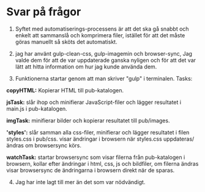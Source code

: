 # Svar på frågor

1. Syftet med automatiserings-processens är att det ska gå snabbt och enkelt att sammanslå och komprimera filer,
istället för att det måste göras manuellt så sköts det automatiskt.

2. jag har använt gulp-clean-css, gulp-imagemin och browser-sync, Jag valde dem för att de var uppdaterade ganska nyligen och för att det
var lätt att hitta information om hur jag kunde använda dem.


3. Funktionerna startar genom att man skriver "gulp" i terminalen. 
Tasks:

**copyHTML:** Kopierar HTML till pub-katalogen.

**jsTask:** slår ihop och minifierar JavaScript-filer och lägger resultatet i main.js i pub-katalogen.

**imgTask:** minifierar bilder och kopierar resultatet till pub/images.

**'styles':** slår samman alla css-filer, minifierar och lägger resultatet i filen styles.css i pub/css. visar ändringar i browsern när
styles.css uppdateras/ändras om browsersync körs.

**watchTask:** startar browsersync som visar filerna från pub-katalogen i browsern, kollar efter ändringar i html, css, js och bildfiler, om filerna ändras
visar browsersync de ändringarna i browsern direkt när de sparas.

4. Jag har inte lagt till mer än det som var nödvändigt.
